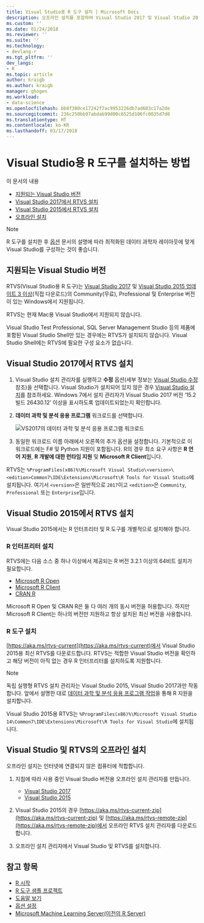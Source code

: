 ```yaml
---
title: Visual Studio용 R 도구 설치 | Microsoft Docs
description: 오프라인 설치를 포함하여 Visual Studio 2017 및 Visual Studio 2015에서 Visual Studio용 R 도구를 설치하는 방법입니다.
ms.custom: ''
ms.date: 01/24/2018
ms.reviewer: ''
ms.suite: ''
ms.technology:
- devlang-r
ms.tgt_pltfrm: ''
dev_langs:
- R
ms.topic: article
author: kraigb
ms.author: kraigb
manager: ghogen
ms.workload:
- data-science
ms.openlocfilehash: bb8f380ce17242f7ac9953226db7ad683c17a2de
ms.sourcegitcommit: 236c250bb97abdab99d00c6525d106fc0035d7d0
ms.translationtype: HT
ms.contentlocale: ko-KR
ms.lasthandoff: 03/17/2018
---
```

# <a name="how-to-install-r-tools-for-visual-studio"></a>Visual Studio용 R 도구를 설치하는 방법

이 문서의 내용

- [지원되는 Visual Studio 버전](#supported-versions-of-visual-studio)
- [Visual Studio 2017에서 RTVS 설치](#installing-rtvs-in-visual-studio-2017)
- [Visual Studio 2015에서 RTVS 설치](#installing-rtvs-in-visual-studio-2015)
- [오프라인 설치](#offline-installation-of-visual-studio-and-rtvs)

> [!Note]
> R 도구를 설치한 후 [옵션](options-for-r-tools-in-visual-studio.md) 문서의 설명에 따라 최적화된 데이터 과학자 레이아웃에 맞게 Visual Studio를 구성하는 것이 좋습니다.

## <a name="supported-versions-of-visual-studio"></a>지원되는 Visual Studio 버전

RTVS(Visual Studio용 R 도구)는 [Visual Studio 2017](https://aka.ms/vsdownload?utm_source=mscom&utm_campaign=msdocs) 및 [Visual Studio 2015 업데이트 3 이상](http://go.microsoft.com/fwlink/?LinkId=691129)(직접 다운로드)의 Community(무료), Professional 및 Enterprise 버전이 있는 Windows에서 지원됩니다.

RTVS는 현재 Mac용 Visual Studio에서 지원되지 않습니다.

Visual Studio Test Professional, SQL Server Management Studio 등의 제품에 포함된 Visual Studio Shell만 있는 경우에는 RTVS가 설치되지 않습니다. Visual Studio Shell에는 RTVS에 필요한 구성 요소가 없습니다.

## <a name="installing-rtvs-in-visual-studio-2017"></a>Visual Studio 2017에서 RTVS 설치

1. Visual Studio 설치 관리자를 실행하고 **수정** 옵션(세부 정보는 [Visual Studio 수정](../install/modify-visual-studio.md) 참조)을 선택합니다. Visual Studio가 설치되어 있지 않은 경우 [ Visual Studio 설치](../install/install-visual-studio.md)를 참조하세요. Windows 7에서 설치 관리자가 Visual Studio 2017 버전 ‘15.2 빌드 26430.12’ 이상을 표시하도록 업데이트되었는지 확인합니다.

1. **데이터 과학 및 분석 응용 프로그램** 워크로드를 선택합니다.

    ![VS2017의 데이터 과학 및 분석 응용 프로그램 워크로드](media/installation-data-science-workload.png)

1. 동일한 워크로드 이름 아래에서 오른쪽의 추가 옵션을 설정합니다. 기본적으로 이 워크로드에는 F# 및 Python 지원이 포함됩니다. R의 경우 최소 요구 사항은 **R 언어 지원**, **R 개발에 대한 런타임 지원** 및 **Microsoft R Client**입니다.

RTVS는 `%ProgramFiles(x86)%\Microsoft Visual Studio\<version>\<edition>Common7\IDE\Extensions\Microsoft\R Tools for Visual Studio`에 설치됩니다. 여기서 `<version>`은 일반적으로 `2017`이고 `<edition>`은 `Community`, `Professional` 또는 `Enterprise`입니다.

## <a name="installing-rtvs-in-visual-studio-2015"></a>Visual Studio 2015에서 RTVS 설치

Visual Studio 2015에서는 R 인터프리터 및 R 도구를 개별적으로 설치해야 합니다.

### <a name="install-an-r-interpreter"></a>R 인터프리터 설치

RTVS에는 다음 소스 중 하나 이상에서 제공되는 R 버전 3.2.1 이상의 64비트 설치가 필요합니다.

- [Microsoft R Open](https://mran.microsoft.com/download/)
- [Microsoft R Client](/machine-learning-server/r-client/what-is-microsoft-r-client)
- [CRAN R](https://cran.r-project.org/bin/windows/base/)

Microsoft R Open 및 CRAN R은 둘 다 여러 개의 동시 버전을 허용합니다. 하지만 Microsoft R Client는 하나의 버전만 지원하고 항상 설치된 최신 버전을 사용합니다.

### <a name="install-the-r-tools"></a>R 도구 설치

[https://aka.ms/rtvs-current](https://aka.ms/rtvs-current)에서 Visual Studio 2015용 최신 RTVS를 다운로드합니다. RTVS는 적합한 Visual Studio 버전을 확인하고 해당 버전이 아직 없는 경우 R 인터프리터를 설치하도록 지원합니다.

> [!Note]
> 독립 실행형 RTVS 설치 관리자는 Visual Studio 2015, Visual Studio 2017과만 작동합니다. 앞에서 설명한 대로 [데이터 과학 및 분석 응용 프로그램 작업](#installing-rtvs-in-visual-studio-2017)을 통해 R 지원을 설치합니다.

Visual Studio 2015용 RTVS는 `%ProgramFiles(x86)%\Microsoft Visual Studio 14\Common7\IDE\Extensions\Microsoft\R Tools for Visual Studio`에 설치됩니다.

## <a name="offline-installation-of-visual-studio-and-rtvs"></a>Visual Studio 및 RTVS의 오프라인 설치

오프라인 설치는 인터넷에 연결되지 않은 컴퓨터에 적합합니다.

1. 지침에 따라 사용 중인 Visual Studio 버전용 오프라인 설치 관리자를 만듭니다.

    - [Visual Studio 2017](../install/create-an-offline-installation-of-visual-studio.md)
    - [Visual Studio 2015](https://msdn.microsoft.com/library/mt706497.aspx)

1. Visual Studio 2015의 경우 [https://aka.ms/rtvs-current-zip](https://aka.ms/rtvs-current-zip) 및 [https://aka.ms/rtvs-remote-zip](https://aka.ms/rtvs-remote-zip)에서 오프라인 RTVS 설치 관리자를 다운로드합니다.

1. 오프라인 설치 관리자에서 Visual Studio 및 RTVS를 설치합니다.

## <a name="see-also"></a>참고 항목

- [R 시작](getting-started-with-r.md)
- [R 도구 샘플 프로젝트](getting-started-samples.md)
- [도움말 보기](getting-started-help.md)
- [옵션 설정](options-for-r-tools-in-visual-studio.md)
- [Microsoft Machine Learning Server(이전의 R Server)](/machine-learning-server/)